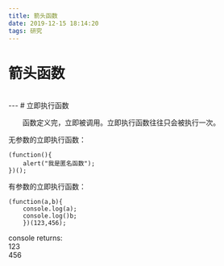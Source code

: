 ```yaml
---
title: 箭头函数
date: 2019-12-15 18:14:20
tags: 研究
---
```

# 箭头函数  




<br>
---
# 立即执行函数

&emsp;&emsp;函数定义完，立即被调用。立即执行函数往往只会被执行一次。

无参数的立即执行函数：

```
(function(){ 
    alert("我是匿名函数");
})();
```

有参数的立即执行函数：


```
(function(a,b){ 
    console.log(a);
    console.log()b;
    })(123,456);
```

console returns:  
123  
456